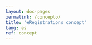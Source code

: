 ```yaml
---
layout: doc-pages
permalink: /concepto/
title: 'eRegistrations concept'
lang: es
ref: concept
---
```

